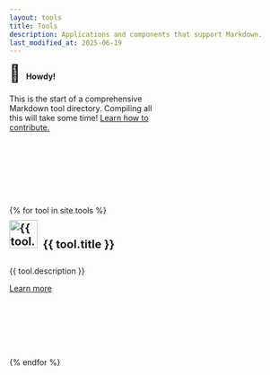 ```yaml
---
layout: tools
title: Tools
description: Applications and components that support Markdown.
last_modified_at: 2025-06-19
---
```


<div class="row">
  <div class="col-sm-3" style="padding-top:20px">
    <div class="card" style="width: 16rem; height: 15rem;">
      <div class="card-body">
        <h4 class="card-title no-anchor" style="margin-top: -20px;"><span class="emoji" style="font-size:30px">👋</span>&nbsp;&nbsp;&nbsp;Howdy!</h4>
        <p class="card-text">This is the start of a comprehensive Markdown tool directory. Compiling all this will take some time! <a href="https://github.com/mattcone/markdown-guide/wiki/Markdown-tool-directory">Learn how to contribute.</a></p>
      </div>
    </div>
  </div>

  {% for tool in site.tools %}
  <div class="col-sm-3" style="padding-top:20px">
    <div class="card" style="width: 16rem; height: 15rem;">
      <div class="card-body">
        <h4 class="card-title no-anchor" style="margin-top: -20px; font-size: 20px;"><a href="{{ tool.url }}"><img src="/assets/images/tool-icons/{{ tool.icon }}" alt="{{ tool.title }} logo" style="width:50px; margin-top:-5px"></a>&nbsp;&nbsp;{{ tool.title }}</h4>
        <p class="card-text">{{ tool.description }}</p>
        <a href="{{ tool.url }}" class="btn btn-outline-secondary btn-sm">Learn more</a>
      </div>
    </div>
  </div>
  {% endfor %}
</div>
